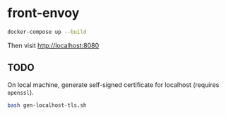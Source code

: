 # front-envoy

```sh
docker-compose up --build
```

Then visit [http://localhost:8080](http://localhost:8080)

## TODO

On local machine, generate self-signed certificate for localhost (requires `openssl`).

```sh
bash gen-localhost-tls.sh
```
